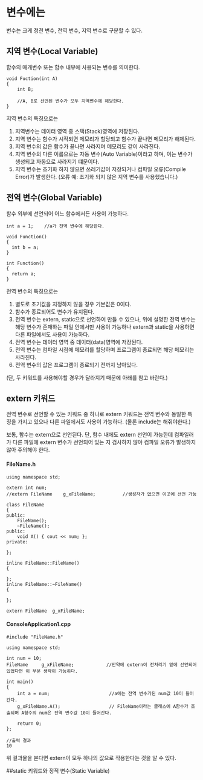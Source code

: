 # 변수에는
변수는 크게 정전 변수, 전역 변수, 지역 변수로 구분할 수 있다.

## 지역 변수(Local Variable)
함수의 매개변수 또는 함수 내부에 사용되는 변수를 의미한다.

```
void Fuction(int A)    
{
    int B;

    //A, B로 선언된 변수가 모두 지역변수에 해당한다.
}
```

지역 변수의 특징으로는

1. 지역변수는 데이터 영역 중 스택(Stack)영역에 저장된다.
2. 지역 변수는 함수가 시작되면 메모리가 할당되고 함수가 끝나면 메모리가 해제된다.
3. 지역 변수의 값은 함수가 끝나면 사라지며 메모리도 같이 사라진다.
4. 지역 변수의 다른 이름으로는 자동 변수(Auto Variable)이라고 하며, 이는 변수가 생성되고 자동으로 사라지기 떄문이다.
5. 지역 변수는 초기화 하지 않으면 쓰레기값이 저장되거나 컴파일 오류(Compile Error)가 발생한다. (오류 예: 초기화 되지 않은 지역 변수를 사용했습니다.)

## 전역 변수(Global Variable)
함수 외부에 선언되어 어느 함수에서든 사용이 가능하다.

```
int a = 1;    //a가 전역 변수에 해당한다.

void Function()
{
  int b = a;
}

int Function()
{
  return a;
}
```

전역 변수의 특징으로는

1. 별도로 초기값을 지정하지 않을 경우 기본값은 0이다.
2. 함수가 종료되어도 변수가 유지된다.
3. 전역 변수는 extern, static으로 선언하여 만들 수 있으나, 위에 설명한 전역 변수는 해당 변수가 존재하는 파일 안에서만 사용이 가능하나 extern과 static을 사용하면 다른 파일에서도 사용이 가능하다.
4. 전역 변수는 데이터 영역 중 데이터(data)영역에 저장된다.
5. 전역 변수는 컴파일 시점에 메모리를 할당하며 프로그램이 종료되면 해당 메모리는 사라진다.
6. 전역 변수의 값은 프로그램이 종료되기 전까지 남아있다.

(단, 두 키워드를 사용해야할 경우가 달라지기 때문에 아래를 참고 바란다.)

## extern 키워드
전역 변수로 선언할 수 있는 키워드 중 하나로 extern 키워드는 전역 변수와 동일한 특징을 가지고 있으나 다른 파일에서도 사용이 가능하다. (물론 include는 해줘야한다.)

보통, 함수는 extern으로 선언된다.
단, 함수 내에도 extern 선언이 가능한데 컴파일러가 다른 파일에 extern 변수가 선언되어 있는 지 검사하지 않아 컴파일 오류가 발생하지 않아 주의해야 한다.

#### FileName.h
```
using namespace std;

extern int num;                 
//extern FileName	 g_xFileName;          //생성자가 없으면 이곳에 선언 가능

class FileName
{
public:
	FileName();
	~FileName();
public:
	void A() { cout << num; };
private:

};

inline FileName::FileName()
{

};
inline FileName::~FileName()
{

};

extern FileName	 g_xFileName;
```

#### ConsoleApplication1.cpp
```
#include "FileName.h"

using namespace std;

int num = 10;
FileName	 g_xFileName;            //만약에 extern이 전처리기 밑에 선언되어 있었다면 이 부분 생략이 가능하다. 

int main()
{
	int a = num;                      //a에는 전역 변수가된 num값 10이 들어간다.
	g_xFileName.A();                  // FileName이라는 클래스에 A함수가 호출되며 A함수의 num은 전역 변수값 10이 들어간다.

	return 0;
};
```

```
//출력 결과
10
```

위 결과물을 본다면 extern이 모두 하나의 값으로 작용한다는 것을 알 수 있다.

##static 키워드와 정적 변수(Static Variable)



